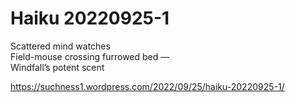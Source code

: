 # Haiku 20220925-1  
Scattered mind watches   
Field-mouse crossing furrowed bed —  
Windfall’s potent scent  
  
https://suchness1.wordpress.com/2022/09/25/haiku-20220925-1/